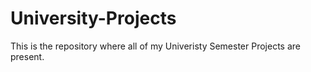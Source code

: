 # University-Projects

This is the repository where all of my Univeristy Semester Projects are present.
